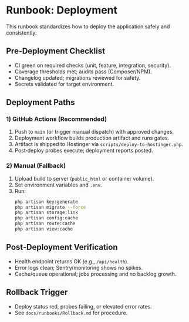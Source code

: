 # Runbook: Deployment

This runbook standardizes how to deploy the application safely and consistently.

## Pre‑Deployment Checklist

- CI green on required checks (unit, feature, integration, security).
- Coverage thresholds met; audits pass (Composer/NPM).
- Changelog updated; migrations reviewed for safety.
- Secrets validated for target environment.

## Deployment Paths

### 1) GitHub Actions (Recommended)

1. Push to `main` (or trigger manual dispatch) with approved changes.
2. Deployment workflow builds production artifact and runs gates.
3. Artifact is shipped to Hostinger via `scripts/deploy-to-hostinger.php`.
4. Post‑deploy probes execute; deployment reports posted.

### 2) Manual (Fallback)

1. Upload build to server (`public_html` or container volume).
2. Set environment variables and `.env`.
3. Run:
    ```bash
    php artisan key:generate
    php artisan migrate --force
    php artisan storage:link
    php artisan config:cache
    php artisan route:cache
    php artisan view:cache
    ```

## Post‑Deployment Verification

- Health endpoint returns OK (e.g., `/api/health`).
- Error logs clean; Sentry/monitoring shows no spikes.
- Cache/queue operational; jobs processing and no backlog growth.

## Rollback Trigger

- Deploy status red, probes failing, or elevated error rates.
- See `docs/runbooks/Rollback.md` for procedure.
